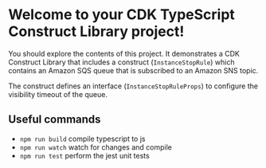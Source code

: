 # Welcome to your CDK TypeScript Construct Library project!

You should explore the contents of this project. It demonstrates a CDK Construct Library that includes a construct (`InstanceStopRule`)
which contains an Amazon SQS queue that is subscribed to an Amazon SNS topic.

The construct defines an interface (`InstanceStopRuleProps`) to configure the visibility timeout of the queue.

## Useful commands

 * `npm run build`   compile typescript to js
 * `npm run watch`   watch for changes and compile
 * `npm run test`    perform the jest unit tests